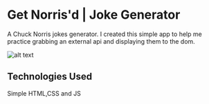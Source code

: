 # Get Norris'd | Joke Generator

A Chuck Norris jokes generator. I created this simple app to help me practice grabbing an external api and displaying them to the dom.

![alt text](https://image.ibb.co/k0d0CT/Screenshot_2018_7_9_Get_Norris_d.png)

## Technologies Used

Simple HTML,CSS and JS
